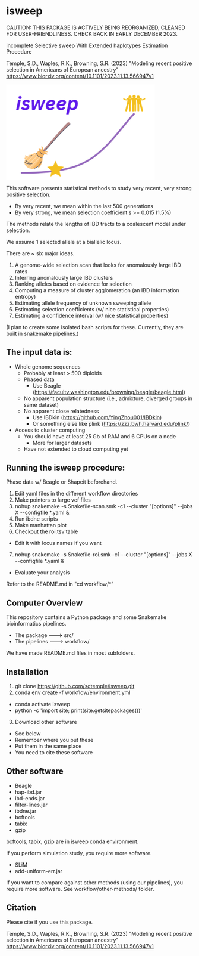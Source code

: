 # isweep 

CAUTION: THIS PACKAGE IS ACTIVELY BEING REORGANIZED, CLEANED FOR USER-FRIENDLINESS. 
CHECK BACK IN EARLY DECEMBER 2023.

incomplete Selective sweep With Extended haplotypes Estimation Procedure

Temple, S.D., Waples, R.K., Browning, S.R. (2023) "Modeling recent positive selection in Americans of European ancestry"
https://www.biorxiv.org/content/10.1101/2023.11.13.566947v1

<img src="isweep-icon.png" align="center" width="400px"/>

This software presents statistical methods to study very recent, very strong positive selection.
- By very recent, we mean within the last 500 generations
- By very strong, we mean selection coefficient s >= 0.015 (1.5%)

The methods relate the lengths of IBD tracts to a coalescent model under selection. 

We assume 1 selected allele at a biallelic locus.

There are ~ six major ideas.

1. A genome-wide selection scan that looks for anomalously large IBD rates
2. Inferring anomalously large IBD clusters
3. Ranking alleles based on evidence for selection
4. Computing a measure of cluster agglomeration (an IBD information entropy)
5. Estimating allele frequency of unknown sweeping allele
6. Estimating selection coefficients (w/ nice statistical properties)
7. Estimating a confidence interval (w/ nice statistical properties)

(I plan to create some isolated bash scripts for these.
Currently, they are built in snakemake pipelines.)

## The input data is:

- Whole genome sequences
  - Probably at least > 500 diploids
  - Phased data
    - Use Beagle (https://faculty.washington.edu/browning/beagle/beagle.html)
  - No apparent population structure (i.e., admixture, diverged groups in same dataset)
  - No apparent close relatedness
    - Use IBDkin (https://github.com/YingZhou001/IBDkin)
    - Or something else like plink (https://zzz.bwh.harvard.edu/plink/)
- Access to cluster computing
  - You should have at least 25 Gb of RAM and 6 CPUs on a node
    - More for larger datasets
  - Have not extended to cloud computing yet

## Running the isweep procedure:

Phase data w/ Beagle or Shapeit beforehand.

1. Edit yaml files in the different workflow directories
2. Make pointers to large vcf files
3. nohup snakemake -s Snakefile-scan.smk -c1 --cluster "[options]" --jobs X --configfile *.yaml &
4. Run ibdne scripts
5. Make manhattan plot
6. Checkout the roi.tsv table
  - Edit it with locus names if you want
7. nohup snakemake -s Snakefile-roi.smk -c1 --cluster "[options]" --jobs X --configfile *.yaml &
  - Evaluate your analysis

Refer to the README.md in "cd workflow/*"

## Computer Overview

This repository contains a Python package and some Snakemake bioinformatics pipelines.
- The package ---> src/
- The pipelines ---> workflow/

We have made README.md files in most subfolders.

## Installation

1. git clone https://github.com/sdtemple/isweep.git
2. conda env create -f workflow/environment.yml
  - conda activate isweep
  - python -c 'import site; print(site.getsitepackages())'
3. Download other software
  - See below
  - Remember where you put these
  - Put them in the same place
  - You need to cite these software

## Other software

- Beagle
- hap-ibd.jar
- ibd-ends.jar
- filter-lines.jar
- ibdne.jar
- bcftools
- tabix
- gzip

bcftools, tabix, gzip are in isweep conda environment.

If you perform simulation study, you require more software.
- SLiM
- add-uniform-err.jar

If you want to compare against other methods (using our pipelines), you require more software.
See workflow/other-methods/ folder.


## Citation

Please cite if you use this package.

Temple, S.D., Waples, R.K., Browning, S.R. (2023) "Modeling recent positive selection in Americans of European ancestry"
https://www.biorxiv.org/content/10.1101/2023.11.13.566947v1
